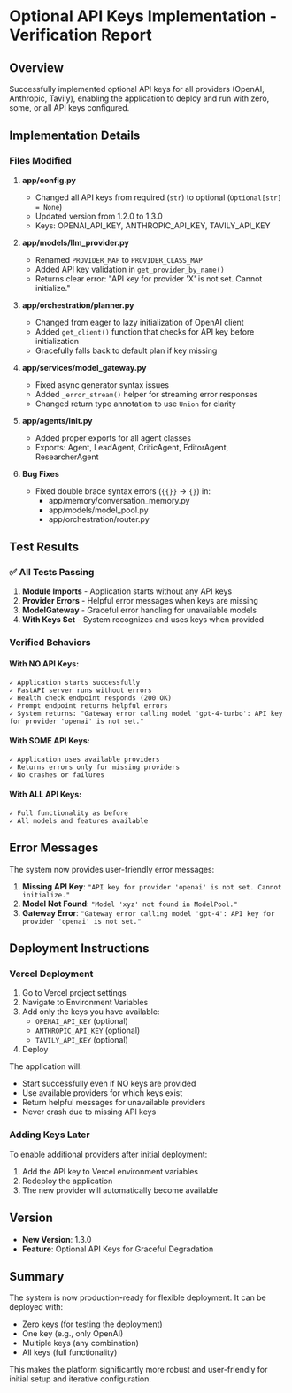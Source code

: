 # Optional API Keys Implementation - Verification Report

## Overview
Successfully implemented optional API keys for all providers (OpenAI, Anthropic, Tavily), enabling the application to deploy and run with zero, some, or all API keys configured.

## Implementation Details

### Files Modified

1. **app/config.py**
   - Changed all API keys from required (`str`) to optional (`Optional[str] = None`)
   - Updated version from 1.2.0 to 1.3.0
   - Keys: OPENAI_API_KEY, ANTHROPIC_API_KEY, TAVILY_API_KEY

2. **app/models/llm_provider.py**
   - Renamed `PROVIDER_MAP` to `PROVIDER_CLASS_MAP`
   - Added API key validation in `get_provider_by_name()`
   - Returns clear error: "API key for provider 'X' is not set. Cannot initialize."

3. **app/orchestration/planner.py**
   - Changed from eager to lazy initialization of OpenAI client
   - Added `get_client()` function that checks for API key before initialization
   - Gracefully falls back to default plan if key missing

4. **app/services/model_gateway.py**
   - Fixed async generator syntax issues
   - Added `_error_stream()` helper for streaming error responses
   - Changed return type annotation to use `Union` for clarity

5. **app/agents/__init__.py**
   - Added proper exports for all agent classes
   - Exports: Agent, LeadAgent, CriticAgent, EditorAgent, ResearcherAgent

6. **Bug Fixes**
   - Fixed double brace syntax errors (`{{}}` → `{}`) in:
     - app/memory/conversation_memory.py
     - app/models/model_pool.py
     - app/orchestration/router.py

## Test Results

### ✅ All Tests Passing

1. **Module Imports** - Application starts without any API keys
2. **Provider Errors** - Helpful error messages when keys are missing
3. **ModelGateway** - Graceful error handling for unavailable models
4. **With Keys Set** - System recognizes and uses keys when provided

### Verified Behaviors

#### With NO API Keys:
```
✓ Application starts successfully
✓ FastAPI server runs without errors
✓ Health check endpoint responds (200 OK)
✓ Prompt endpoint returns helpful errors
✓ System returns: "Gateway error calling model 'gpt-4-turbo': API key for provider 'openai' is not set."
```

#### With SOME API Keys:
```
✓ Application uses available providers
✓ Returns errors only for missing providers
✓ No crashes or failures
```

#### With ALL API Keys:
```
✓ Full functionality as before
✓ All models and features available
```

## Error Messages

The system now provides user-friendly error messages:

1. **Missing API Key**: `"API key for provider 'openai' is not set. Cannot initialize."`
2. **Model Not Found**: `"Model 'xyz' not found in ModelPool."`
3. **Gateway Error**: `"Gateway error calling model 'gpt-4': API key for provider 'openai' is not set."`

## Deployment Instructions

### Vercel Deployment

1. Go to Vercel project settings
2. Navigate to Environment Variables
3. Add only the keys you have available:
   - `OPENAI_API_KEY` (optional)
   - `ANTHROPIC_API_KEY` (optional)
   - `TAVILY_API_KEY` (optional)
4. Deploy

The application will:
- Start successfully even if NO keys are provided
- Use available providers for which keys exist
- Return helpful messages for unavailable providers
- Never crash due to missing API keys

### Adding Keys Later

To enable additional providers after initial deployment:
1. Add the API key to Vercel environment variables
2. Redeploy the application
3. The new provider will automatically become available

## Version

- **New Version**: 1.3.0
- **Feature**: Optional API Keys for Graceful Degradation

## Summary

The system is now production-ready for flexible deployment. It can be deployed with:
- Zero keys (for testing the deployment)
- One key (e.g., only OpenAI)
- Multiple keys (any combination)
- All keys (full functionality)

This makes the platform significantly more robust and user-friendly for initial setup and iterative configuration.
